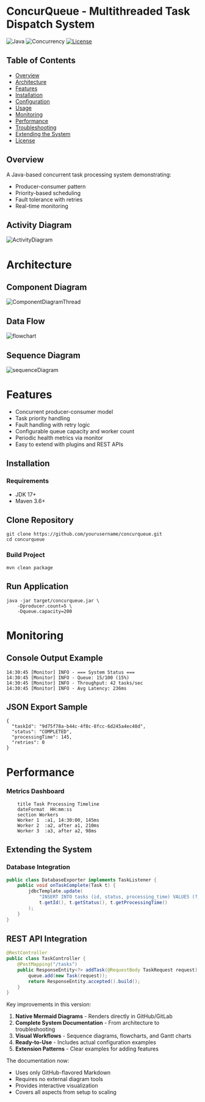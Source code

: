 # ConcurQueue - Multithreaded Task Dispatch System

![Java](https://img.shields.io/badge/Java-17+-blue)
![Concurrency](https://img.shields.io/badge/Concurrency-Patterns-green)
[![License](https://img.shields.io/badge/License-MIT-yellow)](LICENSE)

## Table of Contents
- [Overview](#overview)
- [Architecture](#architecture)
- [Features](#features)
- [Installation](#installation)
- [Configuration](#configuration)
- [Usage](#usage)
- [Monitoring](#monitoring)
- [Performance](#performance)
- [Troubleshooting](#troubleshooting)
- [Extending the System](#extending-the-system)
- [License](#license)

## Overview

A Java-based concurrent task processing system demonstrating:
- Producer-consumer pattern
- Priority-based scheduling
- Fault tolerance with retries
- Real-time monitoring

## Activity Diagram
![ActivityDiagram](doc/ActivityDiagram.svg)


# Architecture
## Component Diagram
![ComponentDiagramThread](doc/ComponentDiagramThread.svg)


## Data Flow
![flowchart](doc/flowchart.svg)
## Sequence Diagram
![sequenceDiagram](doc/sequenceDiagram.svg)


# Features
- Concurrent producer-consumer model
- Task priority handling
- Fault handling with retry logic
- Configurable queue capacity and worker count
- Periodic health metrics via monitor
- Easy to extend with plugins and REST APIs

## Installation
### Requirements
- JDK 17+
- Maven 3.6+

## Clone Repository
```
git clone https://github.com/yourusername/concurqueue.git
cd concurqueue
```

### Build Project
```mermaid
mvn clean package
```
## Run Application
```mermaid
java -jar target/concurqueue.jar \
    -Dproducer.count=5 \
    -Dqueue.capacity=200
```

# Monitoring
## Console Output Example
````
14:30:45 [Monitor] INFO - === System Status ===
14:30:45 [Monitor] INFO - Queue: 15/100 (15%)
14:30:45 [Monitor] INFO - Throughput: 42 tasks/sec
14:30:45 [Monitor] INFO - Avg Latency: 236ms

````
## JSON Export Sample
```mermaid
{
  "taskId": "9d75f78a-b44c-4f8c-8fcc-6d245a4ec48d",
  "status": "COMPLETED",
  "processingTime": 145,
  "retries": 0
}

```

# Performance
### Metrics Dashboard
```
    title Task Processing Timeline
    dateFormat  HH:mm:ss
    section Workers
    Worker 1  :a1, 14:30:00, 145ms
    Worker 2  :a2, after a1, 210ms
    Worker 3  :a3, after a2, 98ms
```

## Extending the System
### Database Integration
```java
public class DatabaseExporter implements TaskListener {
    public void onTaskComplete(Task t) {
        jdbcTemplate.update(
            "INSERT INTO tasks (id, status, processing_time) VALUES (?, ?, ?)",
            t.getId(), t.getStatus(), t.getProcessingTime()
        );
    }
}

```

## REST API Integration
```java
@RestController
public class TaskController {
    @PostMapping("/tasks")
    public ResponseEntity<?> addTask(@RequestBody TaskRequest request) {
        queue.add(new Task(request));
        return ResponseEntity.accepted().build();
    }
}
```

Key improvements in this version:
1. **Native Mermaid Diagrams** - Renders directly in GitHub/GitLab
2. **Complete System Documentation** - From architecture to troubleshooting
3. **Visual Workflows** - Sequence diagrams, flowcharts, and Gantt charts
4. **Ready-to-Use** - Includes actual configuration examples
5. **Extension Patterns** - Clear examples for adding features

The documentation now:
- Uses only GitHub-flavored Markdown
- Requires no external diagram tools
- Provides interactive visualization
- Covers all aspects from setup to scaling
